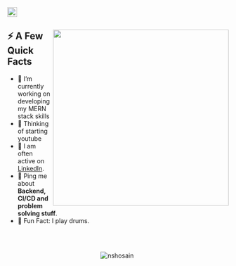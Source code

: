 <a href="https://linkedin.com/in/nshosain">
  <img alt="Md Nazmul Hosain LinkedIn" width="22px" src="https://cdn.tomondre.com/icons/linkedinn.svg" />
</a>

</br>

<div>
  
  <img width="400px" align="right" src="https://cdn.tomondre.com/this-is-fine.jpg" />
  <h2>⚡️ A Few Quick Facts</h2>
  <ul>
    <li>🔭 I’m currently working on developing my MERN stack skills</li>
    <li>🤔 Thinking of starting youtube</li>
   <!--   <li>👨‍💻 Most of my projects are available on <a href="https://tomondre.github.io">my portfolio website</a>.</li></li> -->
    <li>📝 I am often active on <a href="https://linkedin.com/in/nshosain">LinkedIn</a>.</li>
<!--     <li>📝 I regulary write articles on <a href="https://blog.tomondre.com">my blog</a>.</li> -->
    <li>💬 Ping me about <strong>Backend, CI/CD and problem solving stuff</strong>.</li>
 <!--    <li>📙 Check out my <a href="https://cdn.tomondre.com/TomasOndrejkaCV.pdf">resume</a>.</li> -->
    <li>🎉 Fun Fact: I play drums.</li>
  </ul>
</div>

</br>
</br>

<p align="center"> <img src="https://github-readme-stats.vercel.app/api?username=nshosain&show_icons=true&theme=vision-friendly-dark" alt="nshosain" />

<img width="0" src="https://visitor-badge.glitch.me/badge?page_id=tomondre.tomondre" />
